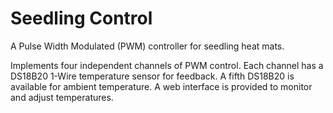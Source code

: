 # Seedling Control

A Pulse Width Modulated (PWM) controller for seedling heat mats.

Implements four independent channels of PWM control. Each channel 
has a DS18B20 1-Wire temperature sensor for feedback. 
A fifth DS18B20 is available for ambient temperature. 
A web interface is provided to monitor and adjust temperatures. 
